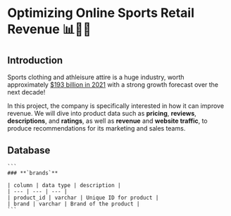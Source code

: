# Optimizing Online Sports Retail Revenue 📊🏃‍♂️

## Introduction

Sports clothing and athleisure attire is a huge industry, worth approximately [$193 billion in 2021](https://www.statista.com/statistics/254489/total-revenue-of-the-global-sports-apparel-market/) with a strong growth forecast over the next decade!

In this project, the company is specifically interested in how it can improve revenue. We will dive into product data such as **pricing**, **reviews**, **descriptions**, and **ratings**, as well as **revenue** and **website traffic**, to produce recommendations for its marketing and sales teams.

## Database

````
```
### **`brands`**

| column | data type | description |
| --- | --- | --- |
| product_id | varchar | Unique ID for product |
| brand | varchar | Brand of the product |
```
````
